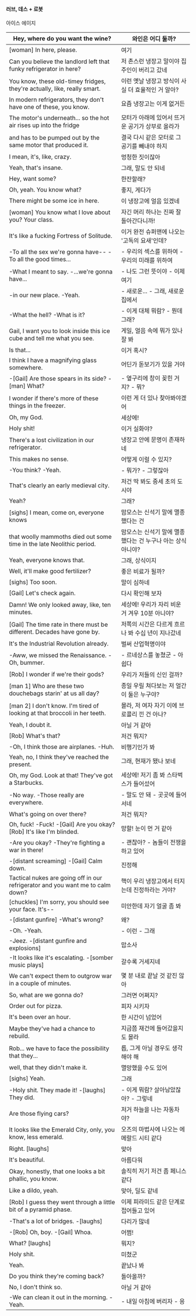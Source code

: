 #### 러브, 데스 + 로봇

아이스 에이지

| Hey, where do you want the wine?                             | ‎와인은 어디 둘까?                                           |
| ------------------------------------------------------------ | ----------------------------------------------------------- |
| [woman] In here, please.                                     | ‎여기                                                        |
| Can you believe the landlord left that funky refrigerator in here? | ‎저 촌스런 냉장고 말이야 ‎집주인이 버리고 갔네                |
| You know, these old-timey fridges, they're actually, like, really smart. | ‎이런 옛날 냉장고 방식이 ‎사실 더 효율적인 거 알아?           |
| In modern refrigerators, they don't have one of these, you know. | ‎요즘 냉장고는 이게 없거든                                   |
| The motor's underneath... so the hot air rises up into the fridge | ‎모터가 아래에 있어서 ‎뜨거운 공기가 상부로 올라가            |
| and has to be pumped out by the same motor that produced it. | ‎결국 다시 같은 모터로 ‎그 공기를 빼내야 하지                 |
| I mean, it's, like, crazy.                                   | ‎멍청한 짓이잖아                                             |
| Yeah, that's insane.                                         | ‎그래, 말도 안 되네                                          |
| Hey, want some?                                              | ‎한잔할래?                                                   |
| Oh, yeah. You know what?                                     | ‎좋지, 게다가                                                |
| There might be some ice in here.                             | ‎이 냉장고에 얼음 있겠네                                     |
| [woman] You know what I love about you? Your class.          | ‎자긴 머리 하나는 ‎진짜 잘 돌아간다니까!                      |
| It's like a fucking Fortress of Solitude.                    | ‎이거 완전 슈퍼맨에 나오는 ‎'고독의 요새'인데?                |
| -To all the sex we're gonna have-- -To all the good times... | ‎- 우리의 섹스를 위하여 ‎- 우리의 미래를 위하여               |
| -What I meant to say. -...we're gonna have...                | ‎- 나도 그런 뜻이야 ‎- 이제 여기                              |
| -in our new place. -Yeah.                                    | ‎- 새로운... ‎- 그래, 새로운 집에서                           |
| -What the hell? -What is it?                                 | ‎- 이게 대체 뭐람? ‎- 뭔데 그래?                              |
| Gail, I want you to look inside this ice cube and tell me what you see. | ‎게일, 얼음 속에 뭐가 있나 잘 봐                             |
| Is that...                                                   | ‎이거 혹시?                                                  |
| I think I have a magnifying glass somewhere.                 | ‎어딘가 돋보기가 있을 거야                                   |
| -[Gail] Are those spears in its side? -[man] What?           | ‎- 옆구리에 창이 꽂힌 거지? ‎- 뭐?                            |
| I wonder if there's more of these things in the freezer.     | ‎이런 게 더 있나 찾아봐야겠어                                |
| Oh, my God.                                                  | ‎세상에!                                                     |
| Holy shit!                                                   | ‎이거 실화야?                                                |
| There's a lost civilization in our refrigerator.             | ‎냉장고 안에 문명이 존재하네                                 |
| This makes no sense.                                         | ‎어떻게 이럴 수 있지?                                        |
| -You think? -Yeah.                                           | ‎- 뭐가? ‎- 그렇잖아                                          |
| That's clearly an early medieval city.                       | ‎저건 딱 봐도 중세 초의 도시야                               |
| Yeah?                                                        | ‎그래?                                                       |
| [sighs] I mean, come on, everyone knows                      | ‎맘모스는 신석기 말에 ‎멸종했다는 건                          |
| that woolly mammoths died out some time in the late Neolithic period. | ‎맘모스는 신석기 말에 ‎멸종했다는 건 ‎누구나 아는 상식 아니야? |
| Yeah, everyone knows that.                                   | ‎그래, 상식이지                                              |
| Well, it'll make good fertilizer?                            | ‎좋은 비료가 될까?                                           |
| [sighs] Too soon.                                            | ‎말이 심하네                                                 |
| [Gail] Let's check again.                                    | ‎다시 확인해 보자                                            |
| Damn! We only looked away, like, ten minutes.                | ‎세상에! 우리가 자리 비운 거 ‎겨우 10분 아니야?               |
| [Gail] The time rate in there must be different. Decades have gone by. | ‎저쪽의 시간은 다르게 흐르나 봐 ‎수십 년이 지나갔네           |
| It's the Industrial Revolution already.                      | ‎벌써 산업혁명이야                                           |
| -Aww, we missed the Renaissance. -Oh, bummer.                | ‎- 르네상스를 놓쳤군 ‎- 아쉽다                                |
| [Rob] I wonder if we're their gods?                          | ‎우리가 저들의 신인 걸까?                                    |
| [man 1] Who are these two douchebags starin' at us all day?  | ‎종일 우릴 쳐다보는 ‎저 얼간이 둘은 누구야?                   |
| [man 2] I don't know. I'm tired of looking at that broccoli in her teeth. | ‎몰라, 저 여자 ‎자기 이에 브로콜리 낀 건 아나?                |
| Yeah, I doubt it.                                            | ‎아닐 거 같아                                                |
| [Rob] What's that?                                           | ‎저건 뭐지?                                                  |
| -Oh, I think those are airplanes. -Huh.                      | ‎비행기인가 봐                                               |
| Yeah, no, I think they've reached the present.               | ‎그래, 현재가 됐나 보네                                      |
| Oh, my God. Look at that! They've got a Starbucks.           | ‎세상에! 저기 좀 봐 ‎스타벅스가 들어섰어                      |
| -No way. -Those really are everywhere.                       | ‎- 말도 안 돼 ‎- 곳곳에 들어서네                              |
| What's going on over there?                                  | ‎저건 뭐지?                                                  |
| Oh, fuck! -Fuck! -[Gail] Are you okay? [Rob] It's like I'm blinded. | ‎망할! 눈이 먼 거 같아                                       |
| -Are you okay? -They're fighting a war in there!             | ‎- 괜찮아? ‎- 놈들이 전쟁을 하고 있어                         |
| -[distant screaming] -[Gail] Calm down.                      | ‎진정해                                                      |
| Tactical nukes are going off in our refrigerator and you want me to calm down? | ‎핵이 우리 냉장고에서 터지는데 ‎진정하라는 거야?              |
| [chuckles] I'm sorry, you should see your face. It's--       | ‎미안한데 자기 얼굴 좀 봐                                    |
| -[distant gunfire] -What's wrong?                            | ‎왜?                                                         |
| -Oh. -Yeah.                                                  | ‎- 이런 ‎- 그래                                               |
| -Jeez. -[distant gunfire and explosions]                     | ‎맙소사                                                      |
| -It looks like it's escalating. -[somber music plays]        | ‎갈수록 거세지네                                             |
| We can't expect them to outgrow war in a couple of minutes.  | ‎몇 분 내로 끝날 것 같진 않아                                |
| So, what are we gonna do?                                    | ‎그러면 어쩌지?                                              |
| Order out for pizza.                                         | ‎피자 시키자                                                 |
| It's been over an hour.                                      | ‎한 시간이 넘었어                                            |
| Maybe they've had a chance to rebuild.                       | ‎지금쯤 재건에 들어갔을지도 몰라                             |
| Rob... we have to face the possibility that they...          | ‎롭, 그게 아닐 경우도 생각해야 해                            |
| well, that they didn't make it.                              | ‎멸망했을 수도 있어                                          |
| [sighs] Yeah.                                                | ‎그래                                                        |
| -Holy shit. They made it! -[laughs] They did.                | ‎- 이게 뭐람? 살아남았잖아? ‎- 그렇네                         |
| Are those flying cars?                                       | ‎저거 하늘을 나는 자동차야?                                  |
| It looks like the Emerald City, only, you know, less emerald. | ‎오즈의 마법사에 나오는 ‎에메랄드 시티 같다                   |
| Right. [laughs]                                              | ‎맞아                                                        |
| It's beautiful.                                              | ‎아름다워                                                    |
| Okay, honestly, that one looks a bit phallic, you know.      | ‎솔직히 저기 저건 ‎좀 페니스 같다                             |
| Like a dildo, yeah.                                          | ‎맞아, 딜도 같네                                             |
| [Rob] I guess they went through a little bit of a pyramid phase. | ‎이제 피라미드 같은 단계로 ‎접어들고 있어                     |
| -That's a lot of bridges. -[laughs]                          | ‎다리가 많네                                                 |
| -[Rob] Oh, boy. -[Gail] Whoa.                                | ‎어쩜!                                                       |
| What? [laughs]                                               | ‎뭐지?                                                       |
| Holy shit.                                                   | ‎미쳤군                                                      |
| Yeah.                                                        | ‎끝났나 봐                                                   |
| Do you think they're coming back?                            | ‎돌아올까?                                                   |
| No, I don't think so.                                        | ‎아닐 거 같아                                                |
| -We can clean it out in the morning. -Yeah.                  | ‎- 내일 아침에 버리자 ‎- 응                                   |